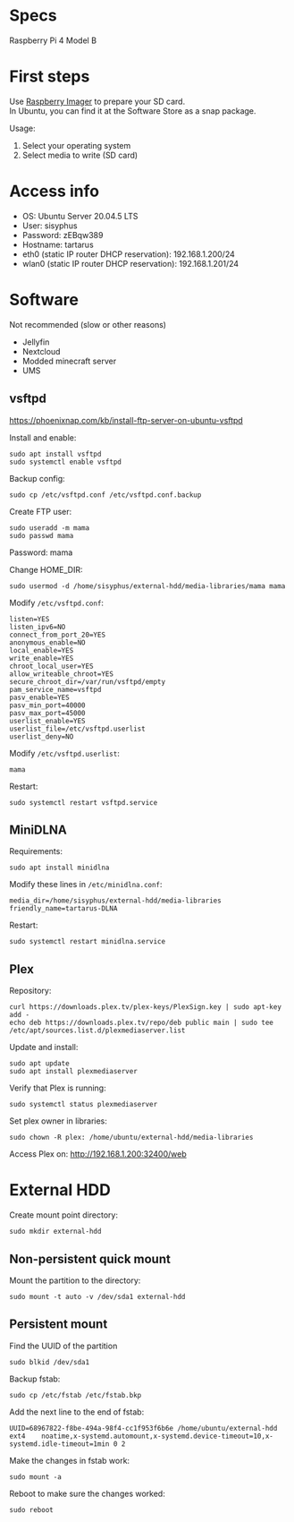 # Specs

Raspberry Pi 4 Model B



# First steps

Use [Raspberry Imager](https://www.raspberrypi.com/software/) to prepare your SD card.  
In Ubuntu, you can find it at the Software Store as a snap package.

Usage:

1. Select your operating system
2. Select media to write (SD card)



# Access info

- OS: Ubuntu Server 20.04.5 LTS
- User: sisyphus
- Password: zEBqw389
- Hostname: tartarus
- eth0 (static IP router DHCP reservation): 192.168.1.200/24
- wlan0 (static IP router DHCP reservation): 192.168.1.201/24



# Software

Not recommended (slow or other reasons)

- Jellyfin 
- Nextcloud
- Modded minecraft server
- UMS

## vsftpd

https://phoenixnap.com/kb/install-ftp-server-on-ubuntu-vsftpd

Install and enable:
```
sudo apt install vsftpd
sudo systemctl enable vsftpd
```

Backup config:
```
sudo cp /etc/vsftpd.conf /etc/vsftpd.conf.backup
```

Create FTP user:
```
sudo useradd -m mama
sudo passwd mama
```
Password: mama

Change HOME_DIR:
```
sudo usermod -d /home/sisyphus/external-hdd/media-libraries/mama mama
```

Modify `/etc/vsftpd.conf`:
```
listen=YES
listen_ipv6=NO
connect_from_port_20=YES
anonymous_enable=NO
local_enable=YES
write_enable=YES
chroot_local_user=YES
allow_writeable_chroot=YES
secure_chroot_dir=/var/run/vsftpd/empty
pam_service_name=vsftpd
pasv_enable=YES
pasv_min_port=40000
pasv_max_port=45000
userlist_enable=YES
userlist_file=/etc/vsftpd.userlist
userlist_deny=NO
```

Modify `/etc/vsftpd.userlist`:
```
mama
```

Restart:
```
sudo systemctl restart vsftpd.service
```



## MiniDLNA

Requirements:
```
sudo apt install minidlna
```

Modify these lines in `/etc/minidlna.conf`:
```
media_dir=/home/sisyphus/external-hdd/media-libraries
friendly_name=tartarus-DLNA
```

Restart:
```
sudo systemctl restart minidlna.service
```



## Plex 

Repository:

```
curl https://downloads.plex.tv/plex-keys/PlexSign.key | sudo apt-key add -
echo deb https://downloads.plex.tv/repo/deb public main | sudo tee /etc/apt/sources.list.d/plexmediaserver.list
```

Update and install:

```
sudo apt update
sudo apt install plexmediaserver
```

Verify that Plex is running:

```
sudo systemctl status plexmediaserver
```

Set plex owner in libraries:

```
sudo chown -R plex: /home/ubuntu/external-hdd/media-libraries
```

Access Plex on: http://192.168.1.200:32400/web



# External HDD

Create mount point directory:
```
sudo mkdir external-hdd
```

## Non-persistent quick mount

Mount the partition to the directory:
```
sudo mount -t auto -v /dev/sda1 external-hdd
```

## Persistent mount

Find the UUID of the partition
```
sudo blkid /dev/sda1
```

Backup fstab:
```
sudo cp /etc/fstab /etc/fstab.bkp
```

Add the next line to the end of fstab:
```
UUID=68967822-f8be-494a-98f4-cc1f953f6b6e /home/ubuntu/external-hdd       ext4    noatime,x-systemd.automount,x-systemd.device-timeout=10,x-systemd.idle-timeout=1min 0 2
```

Make the changes in fstab work:
```
sudo mount -a
```

Reboot to make sure the changes worked:
```
sudo reboot
```
